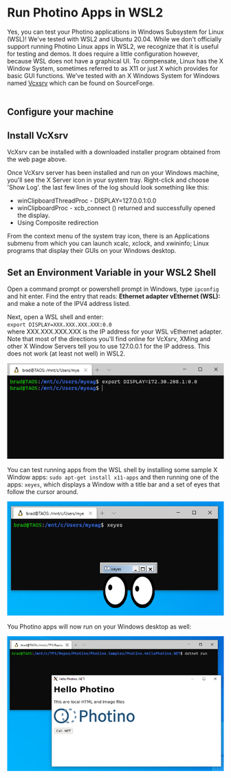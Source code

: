 # Run Photino Apps in WSL2
Yes, you can test your Photino applications in Windows Subsystem for Linux (WSL)! We've tested with WSL2 and Ubuntu 20.04. While we don't officially support running Photino Linux apps in WSL2, we recognize that it is useful for testing and demos. It does require a little configuration however, because WSL does not have a graphical UI. To compensate, Linux has the X Window System, sometimes referred to as X11 or just X which provides for basic GUI functions. We've tested with an X Windows System for Windows named [Vcxsrv]("https://sourceforge.net/projects/vcxsrv/") which can be found on SourceForge. 
<br><br>

## Configure your machine
## Install VcXsrv
VcXsrv can be installed with a downloaded installer program obtained from the web page above. 

Once VcXsrv server has been installed and run on your Windows machine, you'll see the X Server icon in your system tray. Right-click and choose 'Show Log'. the last few lines of the log should look something like this: 

* winClipboardThreadProc - DISPLAY=127.0.0.1:0.0
* winClipboardProc - xcb_connect () returned and successfully opened the display.
* Using Composite redirection

From the context menu of the system tray icon, there is an Applications submenu from which you can launch xcalc, xclock, and xwininfo; Linux programs that display their GUIs on your Windows desktop.

## Set an Environment Variable in your WSL2 Shell
Open a command prompt or powershell prompt in Windows, type `ipconfig` and hit enter. Find the entry that reads: **Ethernet adapter vEthernet (WSL):** and make a note of the IPV4 address listed.

Next, open a WSL shell and enter:<br>
`export DISPLAY=XXX.XXX.XXX.XXX:0.0`<br>
where <span>XXX.</span><span>XXX.</span>XXX.</span>XXX is the IP address for your WSL vEthernet adapter. Note that most of the directions you'll find online for VcXsrv, XMing and other X Window Servers tell you to use 127.0.0.1 for the IP address. This does not work (at least not well) in WSL2.

![](WindowsTerminal-WSL-ExportDisplay.png)

You can test running apps from the WSL shell by installing some sample X Window apps: `sudo apt-get install x11-apps` and then running one of the apps: `xeyes`, which displays a Window with a title bar and a set of eyes that follow the cursor around.

![](XeyesInWSL2.png)

You Photino apps will now run on your Windows desktop as well:

![](PhotinoInWSL2.png)
